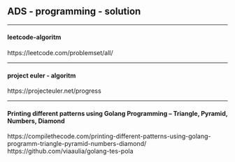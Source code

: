 ## ADS - programming - solution

_________________________________________

#### leetcode-algoritm
<link> https://leetcode.com/problemset/all/

___________________________________________

#### project euler - algoritm
<link> https://projecteuler.net/progress

_____________________________________
#### Printing different patterns using Golang Programming – Triangle, Pyramid, Numbers, Diamond
<link> https://compilethecode.com/printing-different-patterns-using-golang-programm-triangle-pyramid-numbers-diamond/
<link> https://github.com/viaaulia/golang-tes-pola
